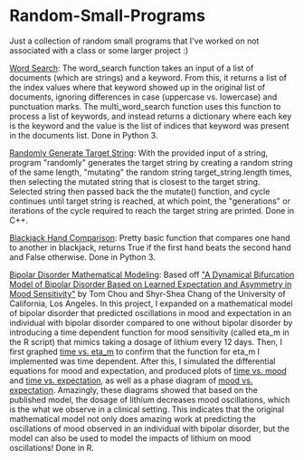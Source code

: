 # Random-Small-Programs
Just a collection of random small programs that I've worked on not associated with a class or some larger project :)

[Word Search](https://github.com/ankushbharadwaj/Random-Small-Programs/blob/master/Word%20Search): The word_search function takes an input of a list of documents (which are strings) and a keyword. From this, it returns a list of the index values where that keyword showed up in the original list of documents, ignoring differences in case (uppercase vs. lowercase) and punctuation marks. The multi_word_search function uses this function to process a list of keywords, and instead returns a dictionary where each key is the keyword and the value is the list of indices that keyword was present in the documents list. Done in Python 3. 

[Randomly Generate Target String](https://github.com/ankushbharadwaj/Random-Small-Programs/blob/master/Randomly%20Generate%20Target%20String): With the provided input of a string, program "randomly" generates the target string by creating a random string of the same length, "mutating" the random string target_string.length times, then selecting the mutated string that is closest to the target string. Selected string then passed back the the mutate() function, and cycle continues until target string is reached, at which point, the "generations" or iterations of the cycle required to reach the target string are printed. Done in C++. 

[Blackjack Hand Comparison](https://github.com/ankushbharadwaj/Random-Small-Programs/blob/master/Blackjack%20Hand%20Comparison): Pretty basic function that compares one hand to another in blackjack, returns True if the first hand beats the second hand and False otherwise. Done in Python 3. 

[Bipolar Disorder Mathematical Modeling](https://github.com/ankushbharadwaj/Random-Small-Programs/tree/master/Bipolar%20Disorder%20Mathematical%20Modeling): Based off ["A Dynamical Bifurcation Model of Bipolar Disorder Based on Learned Expectation and Asymmetry in Mood Sensitivity"](https://www.ncbi.nlm.nih.gov/pmc/articles/PMC6317753/) by Tom Chou and Shyr-Shea Chang of the University of California, Los Angeles. In this project, I expanded on a mathematical model of bipolar disorder that predicted oscillations in mood and expectation in an individual with bipolar disorder compared to one without bipolar disorder by introducing a time dependent function for mood sensitivity (called eta_m in the R script) that mimics taking a dosage of lithium every 12 days. Then, I first graphed [time vs. eta_m](https://github.com/ankushbharadwaj/Random-Small-Programs/blob/master/Bipolar%20Disorder%20Mathematical%20Modeling/time-vs-eta_m.pdf) to confirm that the function for eta_m I implemented was time dependent. After this, I simulated the differential equations for mood and expectation, and produced plots of [time vs. mood](https://github.com/ankushbharadwaj/Random-Small-Programs/blob/master/Bipolar%20Disorder%20Mathematical%20Modeling/time-vs-mood.pdf) and [time vs. expectation](https://github.com/ankushbharadwaj/Random-Small-Programs/blob/master/Bipolar%20Disorder%20Mathematical%20Modeling/time-vs-expectation.pdf), as well as a phase diagram of [mood vs. expectation](https://github.com/ankushbharadwaj/Random-Small-Programs/blob/master/Bipolar%20Disorder%20Mathematical%20Modeling/mood-vs-expectation.pdf). Amazingly, these diagrams showed that based on the published model, the dosage of lithium decreases mood oscillations, which is the what we observe in a clinical setting. This indicates that the original mathematical model not only does amazing work at predicting the oscillations of mood observed in an individual with bipolar disorder, but the model can also be used to model the impacts of lithium on mood oscillations! Done in R. 
